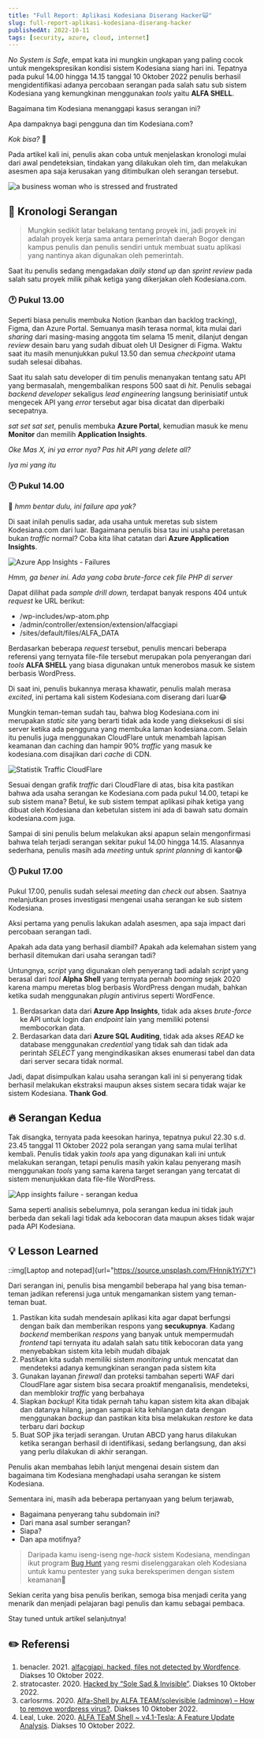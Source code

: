 ```yaml
---
title: "Full Report: Aplikasi Kodesiana Diserang Hacker🙀"
slug: full-report-aplikasi-kodesiana-diserang-hacker
publishedAt: 2022-10-11
tags: [security, azure, cloud, internet]
---
```


*No System is Safe*, empat kata ini mungkin ungkapan yang paling cocok untuk mengekspresikan kondisi sistem Kodesiana siang hari ini. Tepatnya pada pukul 14.00 hingga 14.15 tanggal 10 Oktober 2022 penulis berhasil mengidentifikasi adanya percobaan serangan pada salah satu sub sistem Kodesiana yang kemungkinan menggunakan *tools* yaitu **ALFA SHELL**.

Bagaimana tim Kodesiana menanggapi kasus serangan ini?

Apa dampaknya bagi pengguna dan tim Kodesiana.com?

*Kok bisa?* 🤷

Pada artikel kali ini, penulis akan coba untuk menjelaskan kronologi mulai dari awal pendeteksian, tindakan yang dilakukan oleh tim, dan melakukan asesmen apa saja kerusakan yang ditimbulkan oleh serangan tersebut.

![a business woman who is stressed and frustrated](https://source.unsplash.com/bmJAXAz6ads)

## 📅 Kronologi Serangan

> Mungkin sedikit latar belakang tentang proyek ini, jadi proyek ini adalah proyek kerja sama antara pemerintah daerah Bogor dengan kampus penulis dan penulis sendiri untuk membuat suatu aplikasi yang nantinya akan digunakan oleh pemerintah.

Saat itu penulis sedang mengadakan *daily stand up* dan *sprint review* pada salah satu proyek milik pihak ketiga yang dikerjakan oleh Kodesiana.com.

### 🕐 Pukul 13.00

Seperti biasa penulis membuka Notion (kanban dan backlog tracking), Figma, dan Azure Portal. Semuanya masih terasa normal, kita mulai dari *sharing* dari masing-masing anggota tim selama 15 menit, dilanjut dengan *review* desain baru yang sudah dibuat oleh UI Designer di Figma. Waktu saat itu masih menunjukkan pukul 13.50 dan semua *checkpoint* utama sudah selesai dibahas.

Saat itu salah satu developer di tim penulis menanyakan tentang satu API yang bermasalah, mengembalikan respons 500 saat di *hit*. Penulis sebagai *backend developer* sekaligus *lead engineering* langsung berinisiatif untuk mengecek API yang *error* tersebut agar bisa dicatat dan diperbaiki secepatnya.

*sat set sat set*, penulis membuka **Azure Portal**, kemudian masuk ke menu **Monitor** dan memilih **Application Insights**.

*Oke Mas X, ini ya error nya? Pas hit API yang delete all?*

*Iya mi yang itu*

### 🕑 Pukul 14.00

🧐 *hmm bentar dulu, ini failure apa yak?*

Di saat inilah penulis sadar, ada usaha untuk meretas sub sistem Kodesiana.com dari luar. Bagaimana penulis bisa tau ini usaha peretasan bukan *traffic* normal? Coba kita lihat catatan dari **Azure Application Insights**.

![Azure App Insights - Failures](https://kodesianastorage.blob.core.windows.net/kodesiana-public-assets/posts/2022/6/appinsights-failures-1.png)

*Hmm, ga bener ini. Ada yang coba brute-force cek file PHP di server*

Dapat dilihat pada *sample drill down,* terdapat banyak respons 404 untuk *request* ke URL berikut:

- /wp-includes/wp-atom.php
- /admin/controller/extension/extension/alfacgiapi
- /sites/default/files/ALFA_DATA

Berdasarkan beberapa *request* tersebut, penulis mencari beberapa referensi yang ternyata file-file tersebut merupakan pola penyerangan dari *tools* **ALFA SHELL** yang biasa digunakan untuk menerobos masuk ke sistem berbasis WordPress.

Di saat ini, penulis bukannya merasa khawatir, penulis malah merasa *excited*, ini pertama kali sistem Kodesiana.com diserang dari luar😂

Mungkin teman-teman sudah tau, bahwa blog Kodesiana.com ini merupakan *static site* yang berarti tidak ada kode yang dieksekusi di sisi server ketika ada pengguna yang membuka laman kodesiana.com. Selain itu penulis juga menggunakan CloudFlare untuk menambah lapisan keamanan dan caching dan hampir 90% *traffic* yang masuk ke kodesiana.com disajikan dari *cache* di CDN.

![Statistik Traffic CloudFlare](https://kodesianastorage.blob.core.windows.net/kodesiana-public-assets/posts/2022/6/cloudflare-stats-1.png)

Sesuai dengan grafik *traffic* dari CloudFlare di atas, bisa kita pastikan bahwa ada usaha serangan ke Kodesiana.com pada pukul 14.00, tetapi ke sub sistem mana? Betul, ke sub sistem tempat aplikasi pihak ketiga yang dibuat oleh Kodesiana dan kebetulan sistem ini ada di bawah satu domain kodesiana.com juga.

Sampai di sini penulis belum melakukan aksi apapun selain mengonfirmasi bahwa telah terjadi serangan sekitar pukul 14.00 hingga 14.15. Alasannya sederhana, penulis masih ada *meeting* untuk *sprint planning* di kantor😂

### 🕔 Pukul 17.00

Pukul 17.00, penulis sudah selesai *meeting* dan *check out* absen. Saatnya melanjutkan proses investigasi mengenai usaha serangan ke sub sistem Kodesiana.

Aksi pertama yang penulis lakukan adalah asesmen, apa saja impact dari percobaan serangan tadi.

Apakah ada data yang berhasil diambil? Apakah ada kelemahan sistem yang berhasil ditemukan dari usaha serangan tadi?

Untungnya, *script* yang digunakan oleh penyerang tadi adalah *script* yang berasal dari *tool* **Alpha Shell** yang ternyata pernah *booming* sejak 2020 karena mampu meretas blog berbasis WordPress dengan mudah, bahkan ketika sudah menggunakan *plugin* antivirus seperti WordFence.

1. Berdasarkan data dari **Azure App Insights**, tidak ada akses *brute-force* ke API untuk login dan *endpoint* lain yang memiliki potensi membocorkan data.
2. Berdasarkan data dari **Azure SQL Auditing**, tidak ada akses *READ* ke database menggunakan *credential* yang tidak sah dan tidak ada perintah *SELECT* yang mengindikasikan akses enumerasi tabel dan data dari server secara tidak normal.

Jadi, dapat disimpulkan kalau usaha serangan kali ini si penyerang tidak berhasil melakukan ekstraksi maupun akses sistem secara tidak wajar ke sistem Kodesiana. **Thank God**.

## 🔥 Serangan Kedua

Tak disangka, ternyata pada keesokan harinya, tepatnya pukul 22.30 s.d. 23.45 tanggal 11 Oktober 2022 pola serangan yang sama mulai terlihat kembali. Penulis tidak yakin *tools* apa yang digunakan kali ini untuk melakukan serangan, tetapi penulis masih yakin kalau penyerang masih menggunakan *tools* yang sama karena target serangan yang tercatat di sistem menunjukkan data file-file WordPress.

![App insights failure - serangan kedua](https://kodesianastorage.blob.core.windows.net/kodesiana-public-assets/posts/2022/6/appinsights-failures-2.png)

Sama seperti analisis sebelumnya, pola serangan kedua ini tidak jauh berbeda dan sekali lagi tidak ada kebocoran data maupun akses tidak wajar pada API Kodesiana.

## 💡 Lesson Learned

::img[Laptop and notepad]{url="https://source.unsplash.com/FHnnjk1Yj7Y"}

Dari serangan ini, penulis bisa mengambil beberapa hal yang bisa teman-teman jadikan referensi juga untuk mengamankan sistem yang teman-teman buat.

1. Pastikan kita sudah mendesain aplikasi kita agar dapat berfungsi dengan baik dan memberikan respons yang **secukupnya**. Kadang *backend* memberikan *respons* yang banyak untuk mempermudah *frontend* tapi ternyata itu adalah salah satu titik kebocoran data yang menyebabkan sistem kita lebih mudah dibajak
2. Pastikan kita sudah memiliki sistem *monitoring* untuk mencatat dan mendeteksi adanya kemungkinan serangan pada sistem kita
3. Gunakan layanan *firewall* dan proteksi tambahan seperti WAF dari CloudFlare agar sistem bisa secara proaktif menganalisis, mendeteksi, dan memblokir *traffic* yang berbahaya
4. Siapkan *backup*! Kita tidak pernah tahu kapan sistem kita akan dibajak dan datanya hilang, jangan sampai kita kehilangan data dengan menggunakan *backup* dan pastikan kita bisa melakukan *restore* ke data terbaru dari *backup*
5. Buat SOP jika terjadi serangan. Urutan ABCD yang harus dilakukan ketika serangan berhasil di identifikasi, sedang berlangsung, dan aksi yang perlu dilakukan di akhir serangan.

Penulis akan membahas lebih lanjut mengenai desain sistem dan bagaimana tim Kodesiana menghadapi usaha serangan ke sistem Kodesiana.

Sementara ini, masih ada beberapa pertanyaan yang belum terjawab,

- Bagaimana penyerang tahu subdomain ini?
- Dari mana asal sumber serangan?
- Siapa?
- Dan apa motifnya?

> Daripada kamu iseng-iseng nge-*hack* sistem Kodesiana, mendingan ikut program [Bug Hunt](/bug-hunt-program) yang resmi diselenggarakan oleh Kodesiana untuk kamu pentester yang suka bereksperimen dengan sistem keamanan🐣

Sekian cerita yang bisa penulis berikan, semoga bisa menjadi cerita yang menarik dan menjadi pelajaran bagi penulis dan kamu sebagai pembaca.

Stay tuned untuk artikel selanjutnya!

## ✏️ Referensi

1. benacler. 2021. [alfacgiapi, hacked, files not detected by Wordfence](https://wordpress.org/support/topic/alfacgiapi-hacked-files-not-detected-by-wordfence/). Diakses 10 Oktober 2022.
2. stratocaster. 2020. [Hacked by “Sole Sad & Invisible”](https://wordpress.org/support/topic/hacked-by-sole-sad-invisible/). Diakses 10 Oktober 2022.
3. carlosrms. 2020. [Alfa-Shell by ALFA TEAM/solevisible (adminow) – How to remove wordpress virus?](https://wordpress.org/support/topic/alfa-shell-by-alfa-team-solevisible-adminow-how-to-remove-wordpress-virus/). Diakses 10 Oktober 2022.
4. Leal, Luke. 2020. [ALFA TEaM Shell ~ v4.1-Tesla: A Feature Update Analysis](https://blog.sucuri.net/2020/11/alfa-team-shell-v4-1-tesla-a-feature-update-analysis.html). Diakses 10 Oktober 2022.
